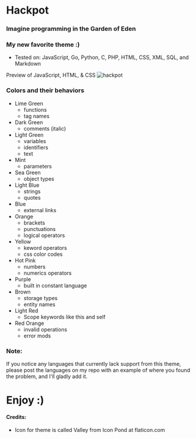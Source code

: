 # Hackpot

### Imagine programming in the Garden of Eden

### My new favorite theme :)

* Tested on: JavaScript, Go, Python, C, PHP, HTML, CSS, XML, SQL, and Markdown

Preview of JavaScript, HTML, & CSS
![hackpot](https://github.com/wwmyers/hackpot/raw/master/images/hackpot.png)

### Colors and their behaviors

* Lime Green
  * functions
  * tag names
* Dark Green
  * comments (italic)
* Light Green
  * variables
  * identifiers
  * text
* Mint
  * parameters
* Sea Green
  * object types
* Light Blue
  * strings
  * quotes
* Blue
  * external links
* Orange
  * brackets
  * punctuations
  * logical operators
* Yellow
  * keword operators
  * css color codes
* Hot Pink
  * numbers
  * numerics operators
* Purple
  * built in constant language
* Brown
  * storage types
  * entity names
* Light Red
  * Scope keywords like this and self
* Red Orange
  * invalid operations
  * error mods

### Note:

If you notice any languages that currently lack support from this theme, please post the languages on my repo with an example of where you found the problem, and I'll gladly add it.

# Enjoy :)

#### Credits:

* Icon for theme is called Valley from Icon Pond at flaticon.com

<!--ctrl+shift+v to preview-->